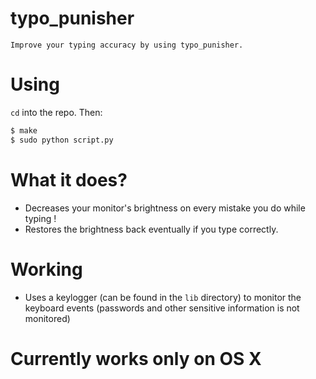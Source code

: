 # typo_punisher
	Improve your typing accuracy by using typo_punisher.
# Using
  `cd` into the repo. Then:
```bash
$ make
$ sudo python script.py
```
# What it does?
* Decreases your monitor's brightness on every mistake you do while typing !
* Restores the brightness back eventually if you type correctly.

# Working
* Uses a keylogger (can be found in the `lib` directory) to monitor the keyboard events (passwords and other sensitive information is not monitored)

# Currently works only on OS X



